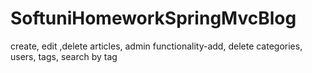 # SoftuniHomeworkSpringMvcBlog
create, edit ,delete articles, admin functionality-add, delete categories, users, tags, search by tag
